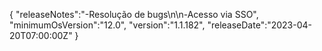 {
  "releaseNotes":"-Resolução de bugs\n\n-Acesso via SSO",
  "minimumOsVersion":"12.0",
  "version":"1.1.182",
  "releaseDate":"2023-04-20T07:00:00Z"
}
